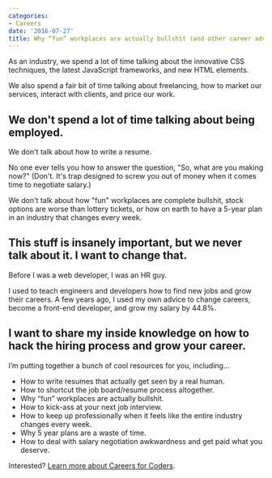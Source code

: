 ```yaml
---
categories:
- Careers
date: '2016-07-27'
title: Why “fun” workplaces are actually bullshit (and other career advice)
---
```


As an industry, we spend a lot of time talking about the innovative CSS techniques, the latest JavaScript frameworks, and new HTML elements.

We also spend a fair bit of time talking about freelancing, how to market our services, interact with clients, and price our work.

## We don't spend a lot of time talking about being employed.

We don't talk about how to write a resume.

No one ever tells you how to answer the question, "So, what are you making now?" (Don't. It's trap designed to screw you out of money when it comes time to negotiate salary.)

We don't talk about how "fun" workplaces are complete bullshit, stock options are worse than lottery tickets, or how on earth to have a 5-year plan in an industry that changes every week.

## This stuff is insanely important, but we never talk about it. I want to change that.

Before I was a web developer, I was an HR guy.

I used to teach engineers and developers how to find new jobs and grow their careers. A few years ago, I used my own advice to change careers, become a front-end developer, and grow my salary by 44.8%.

## I want to share my inside knowledge on how to hack the hiring process and grow your career.

I’m putting together a bunch of cool resources for you, including...

- How to write resumes that actually get seen by a real human.
- How to shortcut the job board/resume process altogether.
- Why “fun” workplaces are actually bullshit.
- How to kick-ass at your next job interview.
- How to keep up professionally when it feels like the entire industry changes every week.
- Why 5 year plans are a waste of time.
- How to deal with salary negotiation awkwardness and get paid what you deserve.

Interested? [Learn more about Careers for Coders](/careers/).